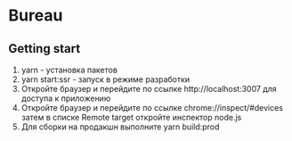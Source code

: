# Bureau

## Getting start

1. yarn - установка пакетов
2. yarn start:ssr - запуск в режиме разработки 
3. Откройте браузер и перейдите по ссылке http://localhost:3007 для доступа к приложению
4. Откройте браузер и перейдите по ссылке chrome://inspect/#devices затем в списке Remote target откройте инспектор node.js
5. Для сборки на продакшн выполните yarn build:prod
